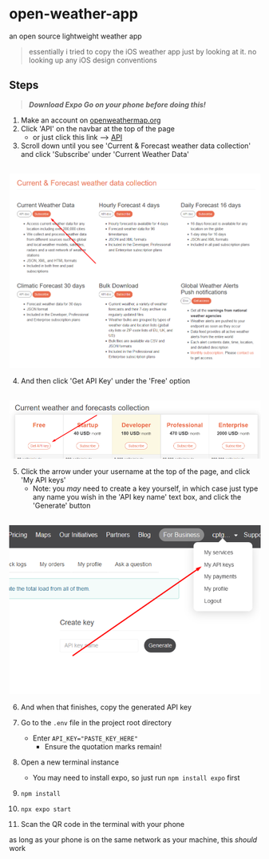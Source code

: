 # open-weather-app

an open source lightweight weather app

> essentially i tried to copy the iOS weather app just by looking at it. no looking up any iOS design conventions

## Steps
> ***Download Expo Go on your phone before doing this!***
1. Make an account on <a href="openweathermap.org">openweathermap.org</a>
2. Click 'API' on the navbar at the top of the page
   * or just click this link --> <a href="https://openweathermap.org/api">API</a>
3. Scroll down until you see 'Current & Forecast weather data collection' and click 'Subscribe' under 'Current Weather Data'


<br />
<img src="./assets/API ss.png">

<br />

4. And then click 'Get API Key' under the 'Free' option

<br />
<img src="./assets/get key.png">

<br />

5. Click the arrow under your username at the top of the page, and click 'My API keys'
   * Note: you *may* need to create a key yourself, in which case just type any name you wish in the 'API key name' text box, and click the 'Generate' button

<br />
<img src="./assets/keys.png">

<br />

6. And when that finishes, copy the generated API key
7. Go to the `.env` file in the project root directory
   * Enter `API_KEY="PASTE_KEY_HERE"`
     * Ensure the quotation marks remain!

8. Open a new terminal instance
   * You may need to install expo, so just run `npm install expo` first
9.  `npm install`
10.  `npx expo start`
11. Scan the QR code in the terminal with your phone

as long as your phone is on the same network as your machine, this *should* work
